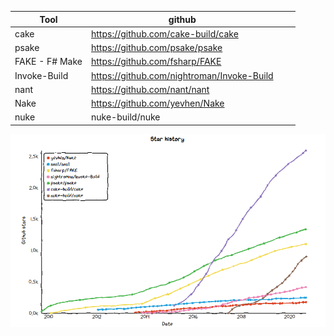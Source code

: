 | Tool           | github                                        |   |   |
|----------------|-----------------------------------------------|---|---|
| cake           | https://github.com/cake-build/cake            |   |   |
| psake          | https://github.com/psake/psake                |   |   |
| FAKE - F# Make | https://github.com/fsharp/FAKE                |   |   |
| Invoke-Build   | https://github.com/nightroman/Invoke-Build    |   |   |
| nant           | https://github.com/nant/nant                  |   |   |
| Nake           | https://github.com/yevhen/Nake                |   |   |
| nuke           | nuke-build/nuke| | |


[![](https://github.com/juwens/cheat-sheet/raw/master/dotnet/assets/build-tools-star-history_3.png)](https://star-history.t9t.io/#fsharp/FAKE&psake/psake&nant/nant&yevhen/Nake&nightroman/Invoke-Build&cake-build/cake&nuke-build/nuke)
